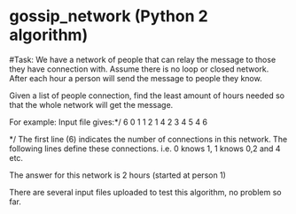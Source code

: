 # gossip_network (Python 2 algorithm)

#Task: 
We have a network of people that can relay the message to those they have connection with.
Assume there is no loop or closed network. After each hour a person will send the message to people they know.

Given a list of people connection, find the least amount of hours needed so that the whole network will get the message.

For example:
Input file gives:*/
6
0 1 
1 2
1 4
2 3
4 5
4 6

*/
The first line (6) indicates the number of connections in this network. The following lines define these connections. i.e. 0 knows 1, 1 knows 0,2 and 4 etc.

The answer for this network is 2 hours (started at person 1)

There are several input files uploaded to test this algorithm, no problem so far.
 
